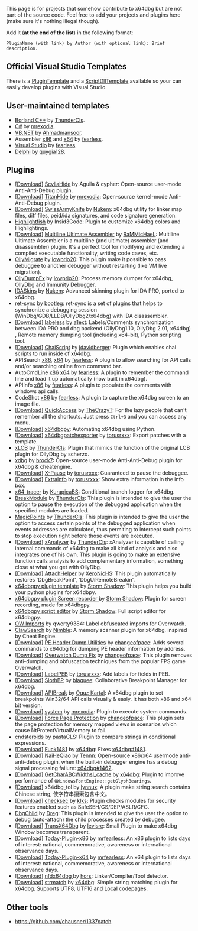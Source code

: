 This page is for projects that somehow contribute to x64dbg but are not part of the source code. Feel free to add your projects and plugins here (make sure it's nothing illegal though).

Add it (**at the end of the list**) in the following format:

`PluginName (with link) by Author (with optional link): Brief description.`

## Official Visual Studio Templates

There is a [PluginTemplate](https://github.com/x64dbg/PluginTemplate) and a [ScriptDllTemplate](https://github.com/x64dbg/ScriptDllTemplate) available so your can easily develop plugins with Visual Studio.

## User-maintained templates

- [Borland C++](https://github.com/ThunderCls/x64dbgBccPlugin) by [ThunderCls](https://github.com/ThunderCls).
- [C#](https://github.com/mrexodia/DotNetPluginCS) by [mrexodia](https://github.com/mrexodia).
- [VB.NET](https://github.com/Ahmadmansoor/x64dbgDotNetPlugin) by [Ahmadmansoor](https://github.com/Ahmadmansoor).
- Assembler [x86](https://github.com/mrfearless/x64dbg-Plugin-SDK-for-x86-Assembler) and [x64](https://github.com/mrfearless/x64dbg-Plugin-SDK-For-x64-Assembler) by [fearless](http://www.letthelight.in).
- [Visual Studio](https://github.com/mrfearless/x64dbg-plugin-template-for-Visual-Studio) by [fearless](http://www.letthelight.in).
- [Delphi](https://github.com/quygia128/x64_dbg_SDK_Delphi) by [quygia128](https://github.com/quygia128).

## Plugins

- \[[Download](https://github.com/x64dbg/ScyllaHide/releases)\] [ScyllaHide](https://github.com/x64dbg/ScyllaHide) by Aguila & cypher: Open-source user-mode Anti-Anti-Debug plugin.
- \[[Download](https://github.com/mrexodia/TitanHide/releases)\] [TitanHide](https://github.com/mrexodia/TitanHide) by [mrexodia](http://mrexodia.cf): Open-source kernel-mode Anti-Anti-Debug plugin.
- \[[Download](https://github.com/Nukem9/SwissArmyKnife/releases)\] [SwissArmyKnife](https://github.com/Nukem9/SwissArmyKnife) by [Nukem](https://github.com/Nukem9): x64dbg utility for linker map files, diff files, peid/ida signatures, and code signature generation.
- [Highlightfish](https://mega.co.nz/#!r0A1FKDD!ZXYeJXz3wkNi7F3p8eMR5JwvCeonvuYFLyOdT9x2Lww) by Insid3Code: Plugin to customize x64dbg colors and Highlightings.
- \[[Download](http://rammichael.com/downloads/multiasm.rar)\] [Multiline Ultimate Assembler](http://rammichael.com/multimate-assembler) by [RaMMicHaeL](http://rammichael.com): Multiline Ultimate Assembler is a multiline (and ultimate) assembler (and disassembler) plugin. It's a perfect tool for modifying and extending a compiled executable functionality, writing code caves, etc.
- [OllyMigrate](http://low-priority.appspot.com/ollymigrate) by [lowprio20](http://low-priority.appspot.com): This plugin make it possible to pass debuggee to another debugger without restarting (like VM live migration).
- [OllyDumpEx](http://low-priority.appspot.com/ollydumpex) by [lowprio20](http://low-priority.appspot.com): Process memory dumper for x64dbg, OllyDbg and Immunity Debugger.
- [IDASkins](https://github.com/Nukem9/IDASkins) by [Nukem](https://github.com/Nukem9): Advanced skinning plugin for IDA PRO, ported to x64dbg.
- [ret-sync](https://github.com/bootleg/ret-sync) by [bootleg](https://github.com/bootleg): ret-sync is a set of plugins that helps to synchronize a debugging session (WinDbg/GDB/LLDB/OllyDbg2/x64dbg) with IDA disassembler.
- \[[Download](https://github.com/a1ext/labeless/releases)\] [labeless](https://github.com/a1ext/labeless) by [a1ext](https://github.com/a1ext): Labels/Comments synchronization between IDA PRO and dbg backend (OllyDbg1.10, OllyDbg 2.01, x64dbg) , Remote memory dumping tool (including x64-bit), Python scripting tool.
- \[[Download](https://github.com/jdavidberger/chaiScriptPlugin/releases)\] [ChaiScript](https://github.com/jdavidberger/chaiScriptPlugin) by [jdavidberger](https://github.com/jdavidberger): Plugin which enables chai scripts to run inside of x64dbg.
- APISearch [x86](https://github.com/mrfearless/APISearch-Plugin-x86), [x64](https://github.com/mrfearless/APISearch-Plugin-x64) by [fearless](http://www.letthelight.in): A plugin to allow searching for API calls and/or searching online from command bar.
- AutoCmdLine [x86](https://github.com/mrfearless/AutoCmdLine-Plugin-x86) [x64](https://github.com/mrfearless/AutoCmdLine-Plugin-x64) by [fearless](http://www.letthelight.in): A plugin to remember the command line and load it up automatically (now built in x64dbg).
- APIInfo [x86](https://github.com/mrfearless/APIInfo-Plugin-x86) by [fearless](http://www.letthelight.in): A plugin to populate the comments with windows api calls.
- CodeShot [x86](https://github.com/mrfearless/CodeShot-Plugin-x86) by [fearless](http://www.letthelight.in): A plugin to capture the x64dbg screen to an image file.
- \[[Download](https://github.com/TheCrazyT/x64dbg-plugin-quickaccess/releases/)\] [QuickAccess](https://github.com/TheCrazyT/x64dbg-plugin-quickaccess) by [TheCrazyT](https://github.com/TheCrazyT): For the lazy people that can't remember all the shortcuts. Just press `Ctrl+3` and you can access any menu.
- \[[Download](https://ci.appveyor.com/project/mrexodia/x64dbg-python/build/artifacts)\] [x64dbgpy](https://github.com/x64dbg/x64dbgpy): Automating x64dbg using Python.
- \[[Download](https://github.com/torusrxxx/x64dbgpatchexporter/releases)\] [x64dbgpatchexporter](https://github.com/torusrxxx/x64dbgpatchexporter) by [torusrxxx](https://github.com/torusrxxx/): Export patches with a template.
- [xLCB](https://github.com/ThunderCls/xLCB) by [ThunderCls](http://reversec0de.wordpress.com): Plugin that mimics the function of the original LCB plugin for OllyDbg by scherzo.
- [xdbg](https://github.com/brock7/xdbg) by [brock7](https://github.com/brock7): Open-source user-mode Anti-Anti-Debug plugin for x64dbg & cheatengine.
- \[[Download](https://github.com/torusrxxx/x64dbg-xpause/releases)\] [X-Pause](https://github.com/torusrxxx/x64dbg-xpause) by [torusrxxx](https://github.com/torusrxxx): Guaranteed to pause the debuggee.
- \[[Download](https://github.com/torusrxxx/ExtraInfo/releases)\] [ExtraInfo](https://github.com/torusrxxx/ExtraInfo) by [torusrxxx](https://github.com/torusrxxx): Show extra information in the info box.
- [x64_tracer](https://github.com/KurapicaBS/x64_tracer) by [KurapicaBS](https://github.com/KurapicaBS): Conditional branch logger for x64dbg.
- [BreakModule](https://github.com/ThunderCls/BreakModule) by [ThunderCls](https://github.com/ThunderCls): This plugin is intended to give the user the option to pause the execution of the debugged application when the specified modules are loaded.
- [MagicPoints](https://github.com/ThunderCls/MagicPoints) by [ThunderCls](https://github.com/ThunderCls): This plugin is intended to give the user the option to access certain points of the debugged application when events addresses are calculated, thus permiting to intercept such points to stop execution right before those events are executed.
- \[[Download](https://github.com/ThunderCls/xAnalyzer/releases/)\] [xAnalyzer](https://github.com/ThunderCls/xAnalyzer) by [ThunderCls](https://github.com/ThunderCls): xAnalyzer is capable of calling internal commands of x64dbg to make all kind of analysis and also integrates one of his own. This plugin is going to make an extensive function calls analysis to add complementary information, something close at what you get with OllyDbg.
- \[[Download](https://github.com/XeroNicHS/x64dbg_AttachHelper/releases/)\] [AttachHelper](https://github.com/XeroNicHS/x64dbg_AttachHelper) by [XeroNicHS](http://www.xeronichs.com): This plugin automatically restores 'DbgBreakPoint', 'DbgUiRemoteBreakin'.
- [x64dbgpy plugin template](https://github.com/techbliss/x64dbgpy-Plugin-Template) by [Storm Shadow](https://github.com/techbliss): This plugin helps you build your python plugins for x64dbpy.
- [x64dbgpy plugin Screen recorder ](https://github.com/techbliss/Screen_Recorder_x64dbg) by [Storm Shadow](https://github.com/techbliss): Plugin for screen recording, made for x64dbgpy.
- [x64dbgpy script editor](https://github.com/techbliss/X64dbg_script_editor) by [Storm Shadow](https://github.com/techbliss): Full script editor for x64dbgpy.
- [OW Imports](https://github.com/qwerty9384/Overwatch-IAT-Deobfuscation) by qwerty9384: Label obfuscated imports for Overwatch.
- [ClawSearch](https://github.com/codecat/ClawSearch) by [Nimble](https://github.com/codecat): A memory scanner plugin for x64dbg, inspired by Cheat Engine.
- \[[Download](https://github.com/changeofpace/PE-Header-Dump-Utilities/releases)\] [PE Header Dump Utilities](https://github.com/changeofpace/PE-Header-Dump-Utilities) by [changeofpace](https://github.com/changeofpace): Adds several commands to x64dbg for dumping PE header information by address. 
- \[[Download](https://www.unknowncheats.me/forum/downloads.php?do=file&id=19286)\] [Overwatch Dump Fix](https://github.com/changeofpace/Overwatch-Dump-Fix) by [changeofpace](https://github.com/changeofpace): This plugin removes anti-dumping and obfuscation techniques from the popular FPS game Overwatch.
- \[[Download](https://github.com/x64dbg/LabelPEB/releases)\] [LabelPEB](https://github.com/x64dbg/LabelPEB) by [torusrxxx](https://github.com/torusrxxx): Add labels for fields in PEB.
- \[[Download](https://ci.appveyor.com/project/mrexodia/slothbp/build/artifacts)\] [SlothBP](https://github.com/x64dbg/SlothBP) by [blaquee](https://github.com/blaquee): Collaborative Breakpoint Manager for x64dbg.
- \[[Download](https://github.com/0ffffffffh/Api-Break-for-x64dbg/releases)\] [APIBreak](https://github.com/0ffffffffh/Api-Break-for-x64dbg) by [Oguz Kartal](http://oguzkartal.net): A x64dbg plugin to set breakpoints Win32/64 API calls visually & easly. It has both x86 and x64 bit version.
- \[[Download](https://ci.appveyor.com/project/mrexodia/system/build/artifacts)\] [system](https://github.com/x64dbg/system) by [mrexodia](http://mrexodia.cf): Plugin to execute system commands.
- \[[Download](https://github.com/changeofpace/Force-Page-Protection/releases/tag/v1.0)\] [Force Page Protection](https://github.com/changeofpace/Force-Page-Protection) by [changeofpace](https://github.com/changeofpace): This plugin sets the page protection for memory mapped views in scenarios which cause NtProtectVirtualMemory to fail.
- [cndsteroids](https://github.com/pastaCLS/cndsteroids) by [pastaCLS](https://github.com/pastaCLS): Plugin to compare strings in conditional expressions.
- \[[Download](https://github.com/x64dbg/Fuck1481/releases/download/Fuck1481/Fuck1481.zip)\] [Fuck1481](https://github.com/x64dbg/Fuck1481) by [x64dbg](http://x64dbg.com): Fixes [x64dbg#1481](https://github.com/x64dbg/x64dbg/issues/1481).
- \[[Download](https://github.com/stonedreamforest/NaiHeQiao/releases/download/2017-3-12/2017-3-12.rar)\] [NaiHeQiao](https://github.com/stonedreamforest/NaiHeQiao) by [Tennn](https://github.com/stonedreamforest): Open-source x86/x64 usermode anti-anti-debug plugin, when the built-in debugger engine has a debug signal processing failure: [x64dbg#1462](https://github.com/x64dbg/x64dbg/issues/1462).
- \[[Download](https://github.com/x64dbg/GetCharABCWidthsI_cache/releases/download/1529ac3e/GetCharABCWidthsI_cache.zip)\] [GetCharABCWidthsI_cache](https://github.com/x64dbg/GetCharABCWidthsI_cache) by [x64dbg](http://x64dbg.com): Plugin to improve performance of `QWindowsFontEngine::getGlyphBearings`.
- \[[Download](http://pan.baidu.com/s/1jGgL774)\] x64dbg_tol by [lynnux](https://github.com/lynnux): A plugin make string search contains Chinese string, 使字符串搜索包含中文。
- \[[Download](https://github.com/klks/checksec/releases/download/20170327/Checksec_v0.1.zip)\] [checksec](https://github.com/klks/checksec) by [klks](https://github.com/klks): Plugin checks modules for security features enabled such as SafeSEH/GS/DEP/ASLR/CFG.
- [DbgChild](https://github.com/David-Reguera-Garcia-Dreg/DbgChild) by [Dreg](https://github.com/David-Reguera-Garcia-Dreg): This plugin is intended to give the user the option to debug (auto-attach) the child processes created by debugee.
- \[[Download](https://github.com/levisre/TransX64Dbg/releases/download/v1/TransX64Dbg_v1.7z)\] [TransX64Dbg](https://github.com/levisre/TransX64Dbg) by [levisre](https://github.com/levisre): Small Plugin to make x64dbg Window becomes transparent.
- \[[Download](https://github.com/mrfearless/Today-Plugin-x86/blob/master/release/Today.dp32?raw=true)\] [Today-Plugin-x86](https://github.com/mrfearless/Today-Plugin-x86) by [mrfearless](https://github.com/mrfearless): An x86 plugin to lists days of interest: national, commemorative, awareness or international observance days.
- \[[Download](https://github.com/mrfearless/Today-Plugin-x64/blob/master/release/Today.dp64?raw=true)\] [Today-Plugin-x64](https://github.com/mrfearless/Today-Plugin-x64) by [mrfearless](https://github.com/mrfearless): An x64 plugin to lists days of interest: national, commemorative, awareness or international observance days.
- \[[Download](https://github.com/horsicq/nfdx64dbg/releases/download/0.01Alpha/release.zip)\] [nfdx64dbg
](https://github.com/horsicq/nfdx64dbg) by [hors](https://github.com/horsicq): Linker/Compiler/Tool detector.
- \[[Download](https://github.com/mrexodia/strmatch/releases)\] [strmatch](https://github.com/mrexodia/strmatch) by [x64dbg](http://x64dbg.com): Simple string matching plugin for x64dbg. Supports UTF8, UTF16 and Local codepages.

## Other tools

- https://github.com/chausner/1337patch